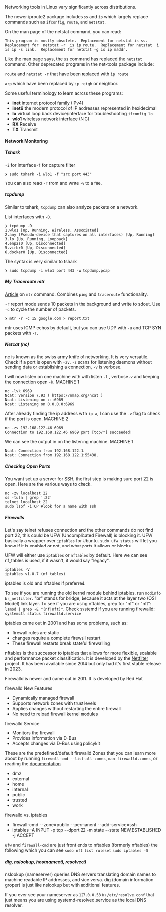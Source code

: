 Networking tools in Linux vary significantly across distributions.

The newer iproute2 package includes `ss` and `ip` which largely replace commands such as `ifconfig`, `route`, and `netstat`.

On the man page of the netstat command, you can read:
```
This program is mostly obsolete.  Replacement for netstat is ss. Replacement for  netstat -r  is ip route.  Replacement for netstat  i is ip -s link.  Replacement for netstat -g is ip maddr.
```

Like the man page says, the `ss` command has replaced the `netstat` command. Other deprecated programs in the net-tools package include:

`route` and `netstat -r` that have been replaced with `ip route`

`arp` which have been replaced by `ip neigh` or neighbor.

Some useful terminology to learn across these programs:

- **inet** internet protocol family (IPv4)
- **inet6** the modern protocol of IP addresses represented in hexidecimal
- **lo** virtual loop back device/interface for troubleshooting `ifconfig lo`
- **wlo1** wireless network interface (NIC)
- **RX** Receive
- **TX** Transmit

#### Network Monitoring
##### Tshark

`-i` for interface`-f` for capture filter
```
❯ sudo tshark -i wlo1 -f "src port 443"
```
You can also read `-r` from and write `-w` to a file.
##### tcpdump
Similar to tshark, `tcpdump` can also analyze packets on a network.

List interfaces with `-D`.
```
❯ tcpdump -D
1.wlo1 [Up, Running, Wireless, Associated]
2.any (Pseudo-device that captures on all interfaces) [Up, Running]
3.lo [Up, Running, Loopback]
4.enp2s0 [Up, Disconnected]
5.virbr0 [Up, Disconnected]
6.docker0 [Up, Disconnected]
```

The syntax is very similar to tshark
```
❯ sudo tcpdump -i wlo1 port 443 -w tcpdump.pcap
```



##### My Traceroute mtr
[Article](https://www.baeldung.com/linux/mtr-command) on `mtr` command. Combines `ping` and `traceroute` functionality.

`-r` report mode sends 10 packets in the background and write to sdout. Use `-c` to cycle the number of packets.

```
❯ mtr -r -c 15 google.com > report.txt
```

mtr uses ICMP echos by default, but you can use UDP with `-u` and TCP SYN packets with `-T`.

##### Netcat (nc)

nc is known as the swiss army knife of networking. It is very versatile. Check if a port is open with `-zv`. `-z` scans for listening daemons without sending data or establishing a connection, `-v` is verbose.

I will now listen on one machine with with listen `-l` , verbose`-v` and keeping the connection open `-k`.
MACHINE 1
```
nc -lvk 6969
Ncat: Version 7.93 ( https://nmap.org/ncat )
Ncat: Listening on :::6969
Ncat: Listening on 0.0.0.0:6969
```
After already finding the ip address with `ip a`, I can use the `-v` flag to check if the port is open.
MACHINE 2
```
nc -zv 192.168.122.46 6969
Connection to 192.168.122.46 6969 port [tcp/*] succeeded!
```
We can see the output in on the listening machine.
MACHINE 1
```
Ncat: Connection from 192.168.122.1.
Ncat: Connection from 192.168.122.1:55438.
```

##### Checking Open Ports
You want set up a server for SSH, the first step is making sure port 22 is open. Here are the various ways to check.
```
nc -zv localhost 22
ss -tuln | grep ':22'
telnet localhost 22
sudo lsof -iTCP #look for a name with ssh
```

##### Firewalls
Let's say telnet refuses connection and the other commands do not find port 22, this could be UFW (Uncomplicated Firewall) is blocking it. UFW basically a wrapper over `iptables` for Ubuntu.
`sudo ufw status` will let you know if it is enabled or not, and what ports it allows or blocks.

UFW will either use `iptables` or `nftables` by default. Here we can see nf_tables is used, if it wasn't, it would say "legacy".
```
iptables -V
iptables v1.8.7 (nf_tables)
```
iptables is old and nftables if preferred.

To see if you are running the old kernel module behind iptables, run `modinfo br_netfilter`. "br" stands for bridge, because it acts at the layer two (OSI Model) link layer. To see if you are using nftables, grep for "nf" or "nft": `lsmod | grep -E "(nf|nft)"`. Check systemd if you are running firewalld: `systemctl status firewalld.service` 

iptables came out in 2001 and has some problems, such as:
- firewall rules are static
- changes require a complete firewall restart
-  These firewall restarts break stateful firewalling  

nftables is the successor to iptables that allows for more flexible, scalable and performance packet classification. It is developed by the [Netfilter](https://www.netfilter.org/) project. It has been available since 2014 but only had it's first stable release in 2023.

Firewalld is newer and came out in 2011. It is developed by Red Hat

 firewalld New Features
- Dynamically managed firewall
- Supports network zones with trust levels
- Applies changes without restarting the entire firewall
- No need to reload firewall kernel modules

 firewalld Service
- Monitors the firewall
- Provides information via D-Bus
- Accepts changes via D-Bus using policykit

These are the predefined/default firewalld Zones that you can learn more about by running `firewall-cmd --list-all-zones`, `man firewalld.zones`, or reading the [documentation](https://firewalld.org/documentation/zone/predefined-zones.html)
- dmz
- external
- home
- internal
- public
- trusted
- work


 firewalld vs. iptables
- firewall-cmd --zone=public --permanent --add-service=ssh
- iptables -A INPUT -p tcp --dport 22 -m state --state NEW,ESTABLISHED -j ACCEPT

`ufw` and `firewall-cmd` are just front ends to nftables (formerly nftables) the following which you can see 
`sudo nft list ruleset`
`sudo iptables -S`

##### dig, nslookup, hostnamectl, resolvectl
nslookup (nameserver) queries DNS servers translating domain names to machine readable IP addresses, and vice versa.  dig (domain information groper) is just like nslookup but with additional features. 

If you ever see your nameserver as `127.0.0.53` in `/etc/resolve.conf` that just means you are using systemd-resolved.service as the local DNS resolver.
